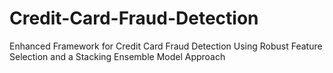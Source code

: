 # Credit-Card-Fraud-Detection
Enhanced Framework for Credit Card Fraud Detection Using Robust Feature Selection and a  Stacking Ensemble Model Approach
